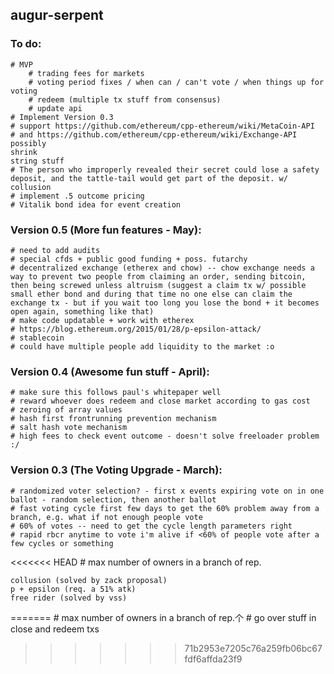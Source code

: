augur-serpent
-------------

### To do:
	# MVP
		# trading fees for markets
		# voting period fixes / when can / can't vote / when things up for voting
		# redeem (multiple tx stuff from consensus)
		# update api
	# Implement Version 0.3
	# support https://github.com/ethereum/cpp-ethereum/wiki/MetaCoin-API
	# and https://github.com/ethereum/cpp-ethereum/wiki/Exchange-API possibly
	shrink
	string stuff
	# The person who improperly revealed their secret could lose a safety deposit, and the tattle-tail would get part of the deposit. w/ collusion
	# implement .5 outcome pricing
	# Vitalik bond idea for event creation

### Version 0.5 (More fun features - May):
	# need to add audits
	# special cfds + public good funding + poss. futarchy
	# decentralized exchange (etherex and chow) -- chow exchange needs a way to prevent two people from claiming an order, sending bitcoin, then being screwed unless altruism (suggest a claim tx w/ possible small ether bond and during that time no one else can claim the exchange tx - but if you wait too long you lose the bond + it becomes open again, something like that)
	# make code updatable + work with etherex
	# https://blog.ethereum.org/2015/01/28/p-epsilon-attack/
	# stablecoin
	# could have multiple people add liquidity to the market :o

### Version 0.4 (Awesome fun stuff - April):
	# make sure this follows paul's whitepaper well	
	# reward whoever does redeem and close market according to gas cost
	# zeroing of array values
	# hash first frontrunning prevention mechanism
	# salt hash vote mechanism
	# high fees to check event outcome - doesn't solve freeloader problem :/

### Version 0.3 (The Voting Upgrade - March):
	# randomized voter selection? - first x events expiring vote on in one ballot - random selection, then another ballot
	# fast voting cycle first few days to get the 60% problem away from a branch, e.g. what if not enough people vote
	# 60% of votes -- need to get the cycle length parameters right
	# rapid rbcr anytime to vote i'm alive if <60% of people vote after a few cycles or something
<<<<<<< HEAD
	# max number of owners in a branch of rep.

	collusion (solved by zack proposal)
	p + epsilon (req. a 51% atk)
	free rider (solved by vss)
=======
	# max number of owners in a branch of rep.个
	# go over stuff in close and redeem txs
>>>>>>> 71b2953e7205c76a259fb06bc67fdf6affda23f9
